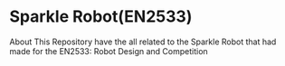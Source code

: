 # Sparkle Robot(EN2533)
 About This Repository have the all related to the Sparkle Robot that had made for the EN2533: Robot Design and Competition
